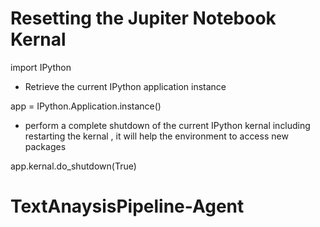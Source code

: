 # Resetting the Jupiter Notebook Kernal
 import IPython
* Retrieve the current IPython application instance

 
 app = IPython.Application.instance()
 * perform a complete shutdown of the current IPython kernal including restarting the kernal , it will help the environment to access new packages

  
 app.kernal.do_shutdown(True)
# TextAnaysisPipeline-Agent
